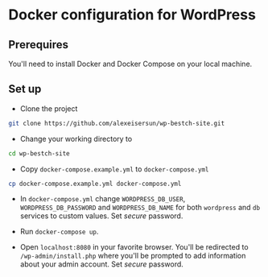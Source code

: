 # Docker configuration for WordPress

## Prerequires

You'll need to install Docker and Docker Compose on your local machine.


## Set up

- Clone the project 

```bash
git clone https://github.com/alexeisersun/wp-bestch-site.git
```

- Change your working directory to 

```bash
cd wp-bestch-site
```

- Copy `docker-compose.example.yml` to `docker-compose.yml`

```bash
cp docker-compose.example.yml docker-compose.yml
```

- In `docker-compose.yml` change `WORDPRESS_DB_USER`, `WORDPRESS_DB_PASSWORD` and `WORDPRESS_DB_NAME` for both `wordpress` and `db` services to custom values. Set _secure_ password.

- Run `docker-compose up`.

- Open `localhost:8080` in your favorite browser. You'll be redirected to `/wp-admin/install.php` where you'll be prompted to add information about your admin account. Set _secure_ password.
